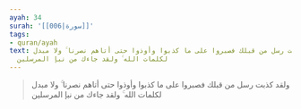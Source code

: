 ```yaml
---
ayah: 34
surah: '[[006|سورة]]'
tags:
- quran/ayah
text: ولقد كذبت رسل من قبلك فصبروا على ما كذبوا وأوذوا حتى أتاهم نصرنا ۚ ولا مبدل
  لكلمات الله ۚ ولقد جاءك من نبإ المرسلين
---
```

> ولقد كذبت رسل من قبلك فصبروا على ما كذبوا وأوذوا حتى أتاهم نصرنا ۚ ولا مبدل لكلمات الله ۚ ولقد جاءك من نبإ المرسلين
